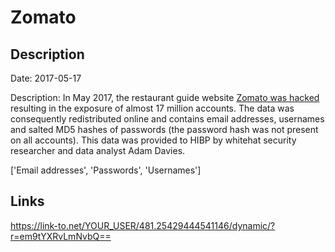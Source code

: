 # Zomato

## Description

Date: 2017-05-17

Description:
In May 2017, the restaurant guide website <a href="https://www.hackread.com/zomato-hacked-17-million-accounts-sold-on-dark-web/" target="_blank" rel="noopener">Zomato was hacked</a> resulting in the exposure of almost 17 million accounts. The data was consequently redistributed online and contains email addresses, usernames and salted MD5 hashes of passwords (the password hash was not present on all accounts). This data was provided to HIBP by whitehat security researcher and data analyst Adam Davies.


['Email addresses', 'Passwords', 'Usernames']

## Links

https://link-to.net/YOUR_USER/481.25429444541146/dynamic/?r=em9tYXRvLmNvbQ==